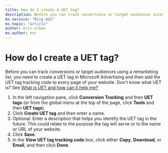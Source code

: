 ```yaml
---
title: How do I create a UET tag?
description: Before you can track conversions or target audiences using a remarketing list, you need to create a UET tag and then add the UET tag tracking code to every page of your website.
ms.service: "Bing-Ads"
ms.topic: "article"
author: eric-urban
ms.author: eur
---
```


# How do I create a UET tag?

Before you can track conversions or target audiences using a remarketing list, you need to create a UET tag in Microsoft Advertising and then add the UET tag tracking code to every page of your website. Don't know what UET is? See [What is UET and how can it help me?](./hlp_BA_CONC_UETv2WhatIsTag.md)

1. In the left navigation pane, click **Conversion Tracking** and then **UET tags** (or from the global menu at the top of the page, click **Tools** and then **UET tags**).
1. Click **Create UET tag** and then enter a name.
1. Optional: Enter a description that helps you identify the UET tag in the future. This could relate to the purpose the tag will serve or to the name or URL of your website.
1. Click **Save**.
1. In the **View UET tag tracking code** box, click either **Copy**, **Download**, or **Email**, and then click **Done**.


